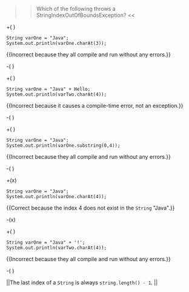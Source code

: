 >>Which of the following throws a StringIndexOutOfBoundsException? <<

+( )

<pre><code>String varOne = "Java";
System.out.println(varOne.charAt(3));
</code></pre>

{{Incorrect because they all compile and run without any errors.}}

-( )

+( )

<pre><code>String varOne = "Java" + Hello;
System.out.println(varTwo.charAt(4));
</code></pre>

{{Incorrect because it causes a compile-time error, not an exception.}}

-( )

+( )

<pre><code>String varOne = "Java";
System.out.println(varOne.substring(0,4));
</code></pre>

{{Incorrect because they all compile and run without any errors.}}

-( )

+(x)

<pre><code>String varOne = "Java";
System.out.println(varOne.charAt(4));
</code></pre>

{{Correct because the index 4 does not exist in the <code>String</code> "Java".}}

-(x)

+( )

<pre><code>String varOne = "Java" + '!';
System.out.println(varTwo.charAt(4));
</code></pre>

{{Incorrect because they all compile and run without any errors.}}

-( )

||The last index of a <code>String</code> is always <code>string.length() - 1</code>. ||